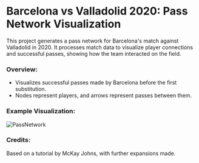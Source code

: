 # Barcelona vs Valladolid 2020: Pass Network Visualization

This project generates a pass network for Barcelona's match against Valladolid in 2020. It processes match data to visualize player connections and successful passes, showing how the team interacted on the field.

### Overview:
- Visualizes successful passes made by Barcelona before the first substitution.
- Nodes represent players, and arrows represent passes between them.

### Example Visualization:
![PassNetwork](https://github.com/user-attachments/assets/046d81cc-c1f4-4b1f-82c9-b4d39ee24a9d)


### Credits:
Based on a tutorial by McKay Johns, with further expansions made.
